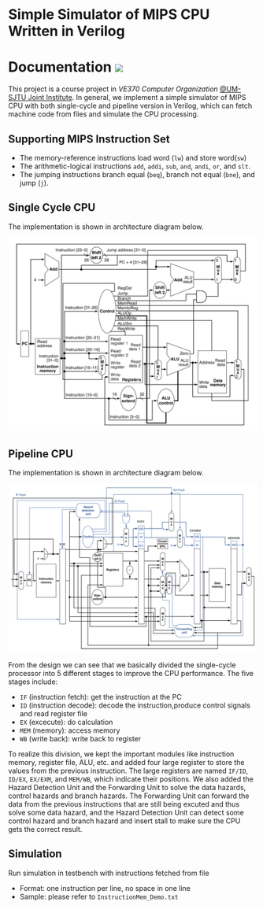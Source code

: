 # Simple Simulator of MIPS CPU Written in Verilog

# Documentation ![](https://visitor-badge.glitch.me/badge?page_id=kx-Huang.MIPS-simulator&left_color=gray&right_color=blue)

This project is a course project in *VE370 Computer Organization* [@UM-SJTU Joint Institute](https://www.ji.sjtu.edu.cn/). In general, we implement a simple simulator of MIPS CPU with both single-cycle and pipeline version in Verilog, which can fetch machine code from files and simulate the CPU processing.

## Supporting MIPS Instruction Set
- The memory-reference instructions load word (`lw`) and store word(`sw`)
- The arithmetic-logical instructions `add`, `addi`, `sub`, `and`, `andi`, `or`, and `slt`.
- The jumping instructions branch equal (`beq`), branch not equal (`bne`), and jump (`j`).

## Single Cycle CPU

The implementation is shown in architecture diagram below.

![](img/MIPS_Single_Cycle.png)


## Pipeline CPU

The implementation is shown in architecture diagram below.

![](img/MIPS_Pipeline.png)

From the design we can see that we basically divided the single-cycle processor into 5 different stages to improve the CPU performance. The five stages include:

- `IF` (instruction fetch): get the instruction at the PC
- `ID` (instruction decode): decode the instruction,produce control signals and read register file
- `EX` (excecute): do calculation
- `MEM` (memory): access memory
- `WB` (write back): write back to register

To realize this division, we kept the important modules like instruction memory, register file, ALU, etc. and added four large register to store the values from the previous instruction. The large registers are named `IF/ID`, `ID/EX`, `EX/EXM`, and `MEM/WB`, which indicate their positions.
We also added the Hazard Detection Unit and the Forwarding Unit to solve the data hazards, control hazards and branch hazards. The Forwarding Unit can forward the data from the previous instructions that are still being excuted and thus solve some data hazard, and the Hazard Detection Unit can detect some control hazard and branch hazard and insert stall to make sure the CPU gets the correct result.

## Simulation
Run simulation in testbench with instructions fetched from file
- Format: one instruction per line, no space in one line
- Sample: please refer to `InstructionMem_Demo.txt`
